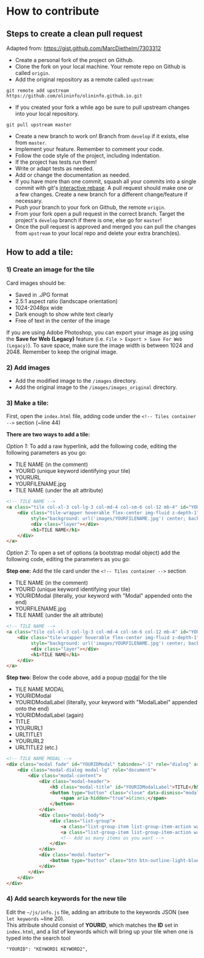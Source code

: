 # How to contribute


## Steps to create a clean pull request

Adapted from: https://gist.github.com/MarcDiethelm/7303312 

- Create a personal fork of the project on Github.
- Clone the fork on your local machine. Your remote repo on Github is called `origin`.
- Add the original repository as a remote called `upstream`: 

`git remote add upstream https://github.com/olininfo/olininfo.github.io.git`

- If you created your fork a while ago be sure to pull upstream changes into your local repository.

`git pull upstream master`

- Create a new branch to work on! Branch from `develop` if it exists, else from `master`.
- Implement your feature. Remember to comment your code.
- Follow the code style of the project, including indentation.
- If the project has tests run them!
- Write or adapt tests as needed.
- Add or change the documentation as needed.
- If you have more than one commit, squash all your commits into a single commit with git's [interactive rebase](https://help.github.com/articles/interactive-rebase). A pull request should make one or a few changes. Create a new branch for a different change/feature if necessary.
- Push your branch to your fork on Github, the remote `origin`.
- From your fork open a pull request in the correct branch. Target the project's `develop` branch if there is one, else go for `master`!
- Once the pull request is approved and merged you can pull the changes from `upstream` to your local repo and delete
your extra branch(es).

## How to add a tile:

### 1)  Create an image for the tile

Card images should be:
- Saved in .JPG format
- 2.5:1 aspect ratio (landscape orientation)
- 1024-2048px wide
- Dark enough to show white text clearly
- Free of text in the center of the image

If you are using Adobe Photoshop, you can export your image as jpg using the **Save for Web (Legacy)** feature (i.e. `File > Export > Save For Web (Legacy)`). To save space, make sure the image width is between 1024 and 2048. Remember to keep the original image.

### 2)  Add images

- Add the modified image to the `/images` directory.
- Add the original image to the `/images/images_original` directory.

### 3) Make a tile:

First, open the `index.html` file, adding code under the `<!-- Tiles container -->` section (~line 44)

**There are two ways to add a tile:**

*Option 1:*  To add a raw hyperlink, add the following code, editing the following parameters as you go:

* TILE NAME (in the comment)
* YOURID (unique keyword identifying your tile)
* YOURURL
* YOURFILENAME.jpg
* TILE NAME (under the alt attribute)

```html
<!-- TILE NAME -->
<a class="tile col-xl-3 col-lg-3 col-md-4 col-sm-6 col-12 mb-4" id="YOURID" href="YOURURL" target="_blank" rel="noopener">
    <div class="tile-wrapper hoverable flex-center img-fluid z-depth-1"
         style="background: url('images/YOURFILENAME.jpg') center; background-size: cover">
         <div class="layer"></div>
         <h1>TILE NAME</h1>
    </div>
</a>
```
*Option 2:*  To open a set of options (a bootstrap modal object) add the following code, editing the parameters as you go:

**Step one:** Add the tile card under the `<!-- Tiles container -->` section 

* TILE NAME (in the comment)
* YOURID (unique keyword identifying your tile)
* YOURIDModal (literally, your keyword with "Modal" appended onto the end)
* YOURFILENAME.jpg
* TILE NAME (under the alt attribute)
```html
<!-- TILE NAME -->
<a class="tile col-xl-3 col-lg-3 col-md-4 col-sm-6 col-12 mb-4" id="YOURID" data-toggle="modal" data-target="#YOURIDModal">
	<div class="tile-wrapper hoverable flex-center img-fluid z-depth-1"
         style="background: url('images/YOURFILENAME.jpg') center; background-size: cover">
         <div class="layer"></div>
         <h1>TILE NAME</h1>
    </div>
</a>
```

**Step two:** Below the code above, add a popup [modal](https://mdbootstrap.com/javascript/modals/) for the tile
* TILE NAME MODAL
* YOURIDModal
* YOURIDModalLabel (literally, your keyword with "ModalLabel" appended onto the end)
* YOURIDModalLabel (again)
* TITLE
* YOURURL1
* URLTITLE1
* YOURURL2
* URLTITLE2 (etc.)

```html
<!-- TILE NAME MODAL -->
<div class="modal fade" id="YOURIDModal" tabindex="-1" role="dialog" aria-labelledby="YOURIDModalLabel" aria-hidden="true">
	<div class="modal-dialog modal-lg" role="document">
		<div class="modal-content">
			<div class="modal-header">
				<h5 class="modal-title" id="YOURIDModalLabel">TITLE</h5>
				<button type="button" class="close" data-dismiss="modal" aria-label="Close">
					<span aria-hidden="true">&times;</span>
				</button>
			</div>
			<div class="modal-body">
				<div class="list-group">
					<a class="list-group-item list-group-item-action waves-effect" href="YOURURL1" target="_blank" rel="noopener">URLTITLE1</a>
					<a class="list-group-item list-group-item-action waves-effect" href="YOURURL2" target="_blank" rel="noopener">URLTITLE2</a>
					<!-- Add as many items as you want -->
				</div>
			</div>
			<div class="modal-footer">
				<button type="button" class="btn btn-outline-light-blue" data-dismiss="modal">Close</button>
			</div>
		</div>
	</div>
</div>
```
### 4)  Add search keywords for the new tile

Edit the `~/js/info.js` file, adding an attribute to the keywords JSON (see `let keywords` ~line 20).  
This attribute should consist of **YOURID**, which matches the **ID** set in `index.html`, and a list of keywords which will bring up your tile when one is typed into the search tool
```html
"YOURID": "KEYWORD1 KEYWORD2",
```
